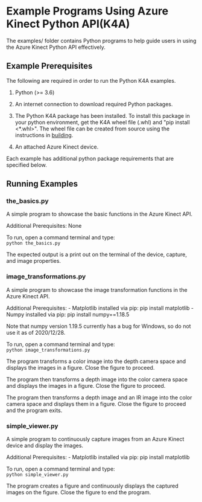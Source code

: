 # Example Programs Using Azure Kinect Python API(K4A)

The examples/ folder contains Python programs to help guide users in using the
Azure Kinect Python API effectively.

## Example Prerequisites

The following are required in order to run the Python K4A examples.

1. Python (>= 3.6)

2. An internet connection to download required Python packages.

3. The Python K4A package has been installed. To install this package in your
   python environment, get the K4A wheel file (.whl) and "pip install <*.whl>".
   The wheel file can be created from source using the instructions in 
   [building](./building.md).

4. An attached Azure Kinect device.

Each example has additional python package requirements that are specified below.

## Running Examples

### the_basics.py

A simple program to showcase the basic functions in the Azure Kinect API.

Additional Prerequisites: None

To run, open a command terminal and type:  
`python the_basics.py`  

The expected output is a print out on the terminal of the device, capture, and image properties.

### image_transformations.py

A simple program to showcase the image transformation functions in the Azure Kinect API.

Additional Prerequisites: 
    - Matplotlib installed via pip:  pip install matplotlib
    - Numpy installed via pip:       pip install numpy==1.18.5
    
Note that numpy version 1.19.5 currently has a bug for Windows, so do not use it as of 2020/12/28.

To run, open a command terminal and type:  
`python image_transformations.py`

The program transforms a color image into the depth camera space and displays the images in a figure.
Close the figure to proceed.

The program then transforms a depth image into the color camera space and displays the images in a figure.
Close the figure to proceed.

The program then transforms a depth image and an IR image into the color camera space and displays them in a figure.
Close the figure to proceed and the program exits.

### simple_viewer.py

A simple program to continuously capture images from an Azure Kinect device and display the images.

Additional Prerequisites:
    - Matplotlib installed via pip:  pip install matplotlib
    
To run, open a command terminal and type:  
`python simple_viewer.py`  

The program creates a figure and continuously displays the captured images on the figure.
Close the figure to end the program.
